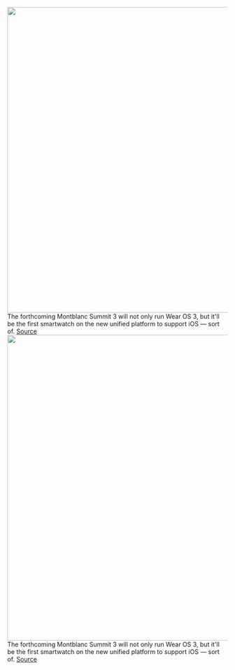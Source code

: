 <img src='https://cdn.vox-cdn.com/thumbor/Nv5ycljBFw_DB9B7xfrYWEBbZ4E=/0x0:2656x1772/1200x800/filters:focal(1116x674:1540x1098)/cdn.vox-cdn.com/uploads/chorus_image/image/71026564/Screen_Shot_2022_06_28_at_3.26.11_PM.0.png' width='700px' /><br/>
The forthcoming Montblanc Summit 3 will not only run Wear OS 3, but it'll be the first smartwatch on the new unified platform to support iOS — sort of.
<a href='https://www.theverge.com/2022/6/28/23186980/montblanc-summit-3-wear-os-3-ios'> Source <a/><img src='https://cdn.vox-cdn.com/thumbor/Nv5ycljBFw_DB9B7xfrYWEBbZ4E=/0x0:2656x1772/1200x800/filters:focal(1116x674:1540x1098)/cdn.vox-cdn.com/uploads/chorus_image/image/71026564/Screen_Shot_2022_06_28_at_3.26.11_PM.0.png' width='700px' /><br/>
The forthcoming Montblanc Summit 3 will not only run Wear OS 3, but it'll be the first smartwatch on the new unified platform to support iOS — sort of.
<a href='https://www.theverge.com/2022/6/28/23186980/montblanc-summit-3-wear-os-3-ios'> Source <a/>